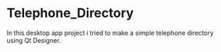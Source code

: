# Telephone_Directory
In this desktop app project i tried to make a simple telephone directory using Qt Designer.
